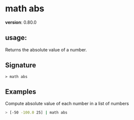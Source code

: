 # math abs

**version**: 0.80.0

## **usage**:

Returns the absolute value of a number.

## Signature

`> math abs `

## Examples

Compute absolute value of each number in a list of numbers

```bash
> [-50 -100.0 25] | math abs
```
